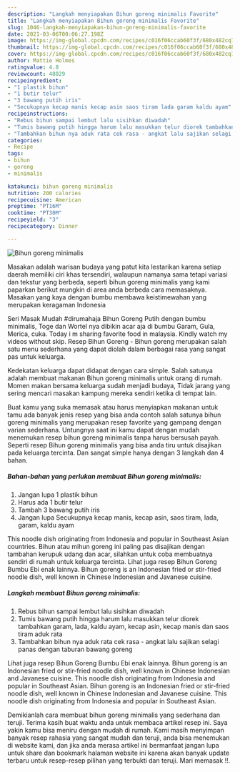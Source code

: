 ```yaml
---
description: "Langkah menyiapakan Bihun goreng minimalis Favorite"
title: "Langkah menyiapakan Bihun goreng minimalis Favorite"
slug: 1046-langkah-menyiapakan-bihun-goreng-minimalis-favorite
date: 2021-03-06T00:06:27.198Z
image: https://img-global.cpcdn.com/recipes/c016f06ccab60f3f/680x482cq70/bihun-goreng-minimalis-foto-resep-utama.jpg
thumbnail: https://img-global.cpcdn.com/recipes/c016f06ccab60f3f/680x482cq70/bihun-goreng-minimalis-foto-resep-utama.jpg
cover: https://img-global.cpcdn.com/recipes/c016f06ccab60f3f/680x482cq70/bihun-goreng-minimalis-foto-resep-utama.jpg
author: Mattie Holmes
ratingvalue: 4.8
reviewcount: 48029
recipeingredient:
- "1 plastik bihun"
- "1 butir telur"
- "3 bawang putih iris"
- "Secukupnya kecap manis kecap asin saos tiram lada garam kaldu ayam"
recipeinstructions:
- "Rebus bihun sampai lembut lalu sisihkan diwadah"
- "Tumis bawang putih hingga harum lalu masukkan telur diorek tambahkan garam, lada, kaldu ayam, kecap asin, kecap manis dan saos tiram aduk rata"
- "Tambahkan bihun nya aduk rata cek rasa - angkat lalu sajikan selagi panas dengan taburan bawang goreng"
categories:
- Recipe
tags:
- bihun
- goreng
- minimalis

katakunci: bihun goreng minimalis 
nutrition: 200 calories
recipecuisine: American
preptime: "PT16M"
cooktime: "PT30M"
recipeyield: "3"
recipecategory: Dinner

---
```



![Bihun goreng minimalis](https://img-global.cpcdn.com/recipes/c016f06ccab60f3f/680x482cq70/bihun-goreng-minimalis-foto-resep-utama.jpg)

Masakan adalah warisan budaya yang patut kita lestarikan karena setiap daerah memiliki ciri khas tersendiri, walaupun namanya sama tetapi variasi dan tekstur yang berbeda, seperti bihun goreng minimalis yang kami paparkan berikut mungkin di area anda berbeda cara memasaknya. Masakan yang kaya dengan bumbu membawa keistimewahan yang merupakan keragaman Indonesia

Seri Masak Mudah #dirumahaja Bihun Goreng Putih dengan bumbu minimalis, Toge dan Wortel nya dibikin acar aja di bumbu Garam, Gula, Merica, cuka. Today i m sharing favorite food in malaysia. Kindly watch my videos without skip. Resep Bihun Goreng - Bihun goreng merupakan salah satu menu sederhana yang dapat diolah dalam berbagai rasa yang sangat pas untuk keluarga.

Kedekatan keluarga dapat didapat dengan cara simple. Salah satunya adalah membuat makanan Bihun goreng minimalis untuk orang di rumah. Momen makan bersama keluarga sudah menjadi budaya, Tidak jarang yang sering mencari masakan kampung mereka sendiri ketika di tempat lain.

Buat kamu yang suka memasak atau harus menyiapkan makanan untuk tamu ada banyak jenis resep yang bisa anda contoh salah satunya bihun goreng minimalis yang merupakan resep favorite yang gampang dengan varian sederhana. Untungnya saat ini kamu dapat dengan mudah menemukan resep bihun goreng minimalis tanpa harus bersusah payah.
Seperti resep Bihun goreng minimalis yang bisa anda tiru untuk disajikan pada keluarga tercinta. Dan sangat simple hanya dengan 3 langkah dan 4 bahan.


<!--inarticleads1-->

##### Bahan-bahan yang perlukan membuat Bihun goreng minimalis:

1. Jangan lupa 1 plastik bihun
1. Harus ada 1 butir telur
1. Tambah 3 bawang putih iris
1. Jangan lupa Secukupnya kecap manis, kecap asin, saos tiram, lada, garam, kaldu ayam


This noodle dish originating from Indonesia and popular in Southeast Asian countries. Bihun atau mihun goreng ini paling pas disajikan dengan tambahan kerupuk udang dan acar, silahkan untuk coba membuatnya sendiri di rumah untuk keluarga tercinta. Lihat juga resep Bihun Goreng Bumbu Ebi enak lainnya. Bihun goreng is an Indonesian fried or stir-fried noodle dish, well known in Chinese Indonesian and Javanese cuisine. 

<!--inarticleads2-->

##### Langkah membuat  Bihun goreng minimalis:

1. Rebus bihun sampai lembut lalu sisihkan diwadah
1. Tumis bawang putih hingga harum lalu masukkan telur diorek tambahkan garam, lada, kaldu ayam, kecap asin, kecap manis dan saos tiram aduk rata
1. Tambahkan bihun nya aduk rata cek rasa - angkat lalu sajikan selagi panas dengan taburan bawang goreng


Lihat juga resep Bihun Goreng Bumbu Ebi enak lainnya. Bihun goreng is an Indonesian fried or stir-fried noodle dish, well known in Chinese Indonesian and Javanese cuisine. This noodle dish originating from Indonesia and popular in Southeast Asian. Bihun goreng is an Indonesian fried or stir-fried noodle dish, well known in Chinese Indonesian and Javanese cuisine. This noodle dish originating from Indonesia and popular in Southeast Asian. 

Demikianlah cara membuat bihun goreng minimalis yang sederhana dan teruji. Terima kasih buat waktu anda untuk membaca artikel resep ini. Saya yakin kamu bisa meniru dengan mudah di rumah. Kami masih menyimpan banyak resep rahasia yang sangat mudah dan teruji, anda bisa menemukan di website kami, dan jika anda merasa artikel ini bermanfaat jangan lupa untuk share dan bookmark halaman website ini karena akan banyak update terbaru untuk resep-resep pilihan yang terbukti dan teruji. Mari memasak !!. 
